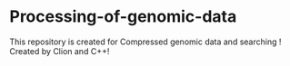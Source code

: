 # Processing-of-genomic-data
This repository is created  for Compressed genomic data and searching !
Created by Clion and C++!
